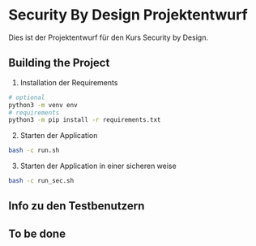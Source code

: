 # Security By Design Projektentwurf

Dies ist der Projektentwurf für den Kurs Security by Design.

## Building the Project

1. Installation der Requirements

```bash
# optional
python3 -m venv env
# requirements
python3 -m pip install -r requirements.txt
```

2. Starten der Application

```bash
bash -c run.sh
```

3. Starten der Application in einer sicheren weise

```bash
bash -c run_sec.sh
```

## Info zu den Testbenutzern

## To be done
